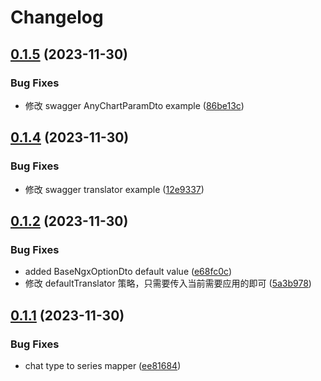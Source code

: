 # Changelog

## [0.1.5](https://github.com/james-curtis/ngx-portal-nest/compare/v0.1.4...v0.1.5) (2023-11-30)


### Bug Fixes

* 修改 swagger AnyChartParamDto example ([86be13c](https://github.com/james-curtis/ngx-portal-nest/commit/86be13cd07e664d3ba70bb4b853766c61e163149))

## [0.1.4](https://github.com/james-curtis/ngx-portal-nest/compare/v0.1.3...v0.1.4) (2023-11-30)


### Bug Fixes

* 修改 swagger translator example ([12e9337](https://github.com/james-curtis/ngx-portal-nest/commit/12e933775dc9ceefa1ee403e2faeaa57152959de))

## [0.1.2](https://github.com/james-curtis/ngx-portal-nest/compare/v0.1.1...v0.1.2) (2023-11-30)


### Bug Fixes

* added BaseNgxOptionDto default value ([e68fc0c](https://github.com/james-curtis/ngx-portal-nest/commit/e68fc0c9d6be907f0c34d1b2013806a9c080f178))
* 修改 defaultTranslator 策略，只需要传入当前需要应用的即可 ([5a3b978](https://github.com/james-curtis/ngx-portal-nest/commit/5a3b978f436f86fdc3dbb789dfed5d5c2ece0e20))

## [0.1.1](https://github.com/james-curtis/ngx-portal-nest/compare/v0.1.0...v0.1.1) (2023-11-30)


### Bug Fixes

* chat type to series mapper ([ee81684](https://github.com/james-curtis/ngx-portal-nest/commit/ee8168417b8825b32da2fa25f2caf4373f40e659))
